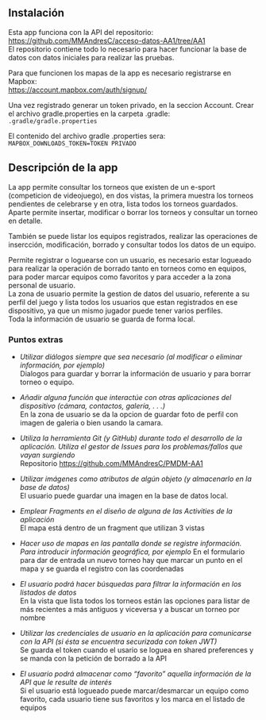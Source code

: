 ## Instalación

Esta app funciona con la API del repositorio:
https://github.com/MMAndresC/acceso-datos-AA1/tree/AA1  
El repositorio contiene todo lo necesario para hacer funcionar la base de datos con datos iniciales para realizar las pruebas.

Para que funcionen los mapas de la app es necesario registrarse en Mapbox:  
https://account.mapbox.com/auth/signup/

Una vez registrado generar un token privado, en la seccion Account.
Crear el archivo gradle.properties en la carpeta .gradle:  
`.gradle/gradle.properties`

El contenido del archivo gradle .properties sera:  
`MAPBOX_DOWNLOADS_TOKEN=TOKEN PRIVADO`

## Descripción de la app
La app permite consultar los torneos que existen de un e-sport (competicion de videojuego), en dos vistas, la primera muestra los torneos pendientes de celebrarse y en otra, lista todos los torneos guardados.  
Aparte permite insertar, modificar o borrar los torneos y consultar un torneo en detalle.

También se puede listar los equipos registrados, realizar las operaciones de insercción, modificación, borrado y consultar todos los datos de un equipo.

Permite registrar o loguearse con un usuario, es necesario estar logueado para realizar la operación de borrado tanto en torneos como en equipos, para poder marcar equipos como favoritos y para acceder a la zona personal de usuario.  
La zona de usuario permite la gestion de datos del usuario, referente a su perfil del juego y lista todos los usuarios que estan registrados en ese dispositivo, ya que un mismo jugador puede tener varios perfiles.  
Toda la información de usuario se guarda de forma local.

### Puntos extras

- _Utilizar diálogos siempre que sea necesario (al modificar o eliminar información, por ejemplo)_  
  Dialogos para guardar y borrar la información de usuario y para borrar torneo o equipo.


- _Añadir alguna función que interactúe con otras aplicaciones del dispositivo (cámara, contactos, galería, . . .)_  
  En la zona de usuario se da la opcion de guardar foto de perfil con imagen de galeria o bien usando la camara.


- _Utiliza la herramienta Git (y GitHub) durante todo el desarrollo de la aplicación. Utiliza el gestor de Issues para los problemas/fallos que vayan surgiendo_   
  Repositorio https://github.com/MMAndresC/PMDM-AA1


- _Utilizar imágenes como atributos de algún objeto (y almacenarlo en la base de datos)_  
  El usuario puede guardar una imagen en la base de datos local.


- _Emplear Fragments en el diseño de alguna de las Activities de la aplicación_  
  El mapa está dentro de un fragment que utilizan 3 vistas


- _Hacer uso de mapas en las pantalla donde se registre información. Para introducir información geográfica, por ejemplo_
  En el formulario para dar de entrada un nuevo torneo hay que marcar un punto en el mapa y se guarda el registro con las coordenadas


- _El usuario podrá hacer búsquedas para filtrar la información en los listados de datos_    
  En la vista que lista todos los torneos están las opciones para listar de más recientes a más antiguos y viceversa y a buscar un torneo por nombre


- _Utilizar las credenciales de usuario en la aplicación para comunicarse con la API (si ésta se encuentra securizada con token JWT)_  
  Se guarda el token cuando el usario se loguea en shared preferences y se manda con la petición de borrado a la API


- _El usuario podrá almacenar como “favorito” aquella información de la API que le resulte de interés_  
  Si el usuario está logueado puede marcar/desmarcar un equipo como favorito, cada usuario tiene sus favoritos y los marca en el listado de equipos




